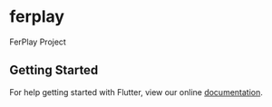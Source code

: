 # ferplay

FerPlay Project

## Getting Started

For help getting started with Flutter, view our online
[documentation](https://flutter.io/).
